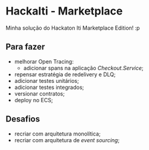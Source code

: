 # HackaIti - Marketplace

Minha solução do Hackaton Iti Marketplace Edition! :p

##  Para fazer

- melhorar Open Tracing:
	- adicionar spans na aplicação *Checkout.Service*;
- repensar estratégia de redelivery e DLQ;
- adicionar testes unitários;
- adicionar testes integrados;
- versionar contratos;
- deploy no ECS;

## Desafios

- recriar com arquitetura monolítica;
- recriar com arquitetura de *event sourcing*;
